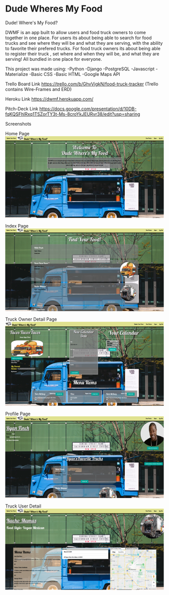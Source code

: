 # Dude Wheres My Food
Dude! Where's My Food?

DWMF is an app built to allow users and food truck owners to come together in one place. For users its about being able to search for food trucks and see where they will be and what they are serving, with the ability to favorite their prefered trucks. For food truck owners its about being able to register their truck , set where and when they will be, and what they are serving! All bundled in one place for everyone.


This project was made using:
-Python
-Django
-PostgreSQL
-Javascript
-Materialize
-Basic CSS
-Basic HTML
-Google Maps API


Trello Board Link
https://trello.com/b/GhvVigkN/food-truck-tracker
(Trello contains Wire-Frames and ERD)

Heroku Link
https://dwmf.herokuapp.com/

Pitch-Deck Link
https://docs.google.com/presentation/d/10DB-fqKQSFhlRxq1TSZorTY3t-Ms-8croYkJEURvr38/edit?usp=sharing

Screenshots

Home Page
![home-page](./readme-img/Home-Page.png)

Index Page
![index-page](./readme-img/truck-search-page.png)

Truck Owner Detail Page
![truck-detail](./readme-img/Truck-Owner-Detail.png)

Profile Page
![profile-page](./readme-img/User-Profile.png)

Truck User Detail
![truck-user-detail](./readme-img/Truck-User-Detail.png)